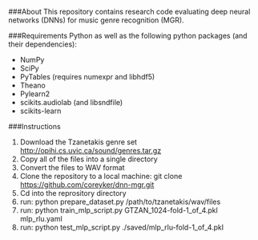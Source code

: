 ###About
This repository contains research code evaluating deep neural networks (DNNs) for music genre recognition (MGR).

###Requirements
Python as well as the following python packages (and their dependencies):
- NumPy
- SciPy
- PyTables (requires numexpr and libhdf5)
- Theano
- Pylearn2
- scikits.audiolab (and libsndfile)
- scikits-learn

###Instructions
1. Download the Tzanetakis genre set http://opihi.cs.uvic.ca/sound/genres.tar.gz
2. Copy all of the files into a single directory
3. Convert the files to WAV format 
4. Clone the repository to a local machine: git clone https://github.com/coreyker/dnn-mgr.git
5. Cd into the reprository directory
6. run: python prepare_dataset.py /path/to/tzanetakis/wav/files
7. run: python train_mlp_script.py GTZAN_1024-fold-1_of_4.pkl mlp_rlu.yaml
8. run: python test_mlp_script.py ./saved/mlp_rlu-fold-1_of_4.pkl


